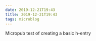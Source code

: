```yaml
---
date: 2019-12-21T19:43
title: 2019-12-21T19:43
tags: microblog
---
```


Micropub test of creating a basic h-entry